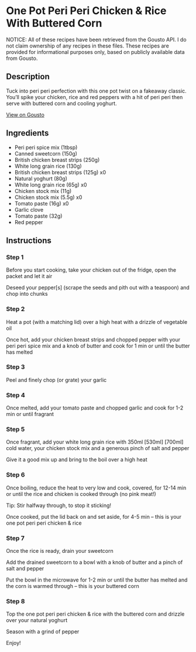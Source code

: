 # One Pot Peri Peri Chicken & Rice With Buttered Corn

NOTICE: All of these recipes have been retrieved from the Gousto API. I do not claim ownership of any recipes in these files. These recipes are provided for informational purposes only, based on publicly available data from Gousto.

## Description

Tuck into peri peri perfection with this one pot twist on a fakeaway classic. You’ll spike your chicken, rice and red peppers with a hit of peri peri then serve with buttered corn and cooling yoghurt.

[View on Gousto](https://www.gousto.co.uk/recipes/cookbook/one-pot-peri-peri-chicken-rice-with-buttered-corn)

## Ingredients

- Peri peri spice mix (1tbsp)
- Canned sweetcorn (150g)
- British chicken breast strips (250g)
- White long grain rice (130g)
- British chicken breast strips (125g) x0
- Natural yoghurt (80g)
- White long grain rice (65g) x0
- Chicken stock mix (11g)
- Chicken stock mix (5.5g) x0
- Tomato paste (16g) x0
- Garlic clove
- Tomato paste (32g)
- Red pepper

## Instructions


### Step 1

Before you start cooking, take your chicken out of the fridge, open the packet and let it air

Deseed your pepper[s] (scrape the seeds and pith out with a teaspoon) and chop into chunks


### Step 2

Heat a pot (with a matching lid) over a high heat with a drizzle of vegetable oil

Once hot, add your chicken breast strips and chopped pepper with your peri peri spice mix and a knob of butter and cook for 1 min or until the butter has melted


### Step 3

Peel and finely chop (or grate) your garlic


### Step 4

Once melted, add your tomato paste and chopped garlic and cook for 1-2 min or until fragrant


### Step 5

Once fragrant, add your white long grain rice with 350ml <span class="text-purple">[530ml]</span><span class="text-danger"> [700ml] </span>cold<span class="text-danger"> </span>water, your chicken stock mix and a generous pinch of salt and pepper

Give it a good mix up and bring to the boil over a high heat


### Step 6

Once boiling, reduce the heat to very low and cook, covered, for 12-14 min or until the rice and chicken is cooked through (no pink meat!)

Tip: Stir halfway through, to stop it sticking!

Once cooked, put the lid back on and set aside, for 4-5 min – this is your one pot peri peri chicken & rice


### Step 7

Once the rice is ready, drain your sweetcorn

Add the drained sweetcorn to a bowl with a knob of butter and a pinch of salt and pepper

Put the bowl in the microwave for 1-2 min or until the butter has melted and the corn is warmed through – this is your buttered corn

### Step 8

Top the one pot peri peri chicken & rice with the buttered corn and drizzle over your natural yoghurt

Season with a grind of pepper

Enjoy!

